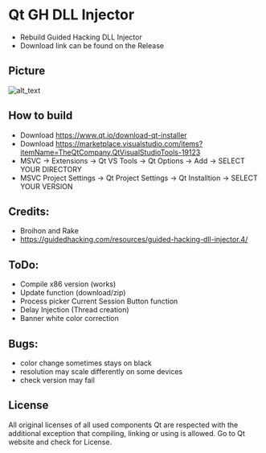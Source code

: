 # Qt GH DLL Injector
- Rebuild Guided Hacking DLL Injector
- Download link can be found on the Release

## Picture
![alt_text](https://raw.githubusercontent.com/multikill/_gui_injector/master/_gui_injector/Injector_Screenshot.png)

## How to build
- Download https://www.qt.io/download-qt-installer
- Download https://marketplace.visualstudio.com/items?itemName=TheQtCompany.QtVisualStudioTools-19123
- MSVC -> Extensions -> Qt VS Tools -> Qt Options -> Add -> SELECT YOUR DIRECTORY
- MSVC Project Settings -> Qt Project Settings -> Qt Installtion -> SELECT YOUR VERSION

## Credits:
- Broihon and Rake
- https://guidedhacking.com/resources/guided-hacking-dll-injector.4/

## ToDo:
- Compile x86 version (works)
- Update function (download/zip)
- Process picker Current Session Button function
- Delay Injection (Thread creation)
- Banner white color correction

## Bugs:
- color change sometimes stays on black
- resolution may scale differently on some devices
- check version may fail

## License
All original licenses of all used components Qt are respected with the additional exception that compiling, linking or using is allowed. Go to Qt website and check for License.


